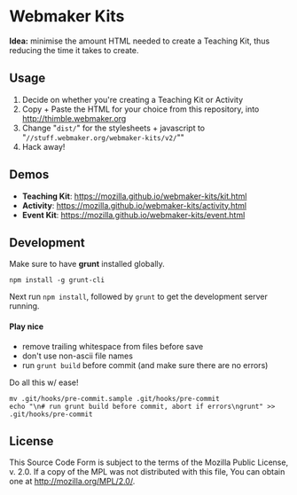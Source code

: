 # Webmaker Kits
**Idea:** minimise the amount HTML needed to create a Teaching Kit, thus reducing the time it takes to create.

## Usage

1. Decide on whether you're creating a Teaching Kit or Activity
2. Copy + Paste the HTML for your choice from this repository, into <http://thimble.webmaker.org>
3. Change "`dist/`" for the stylesheets + javascript to "`//stuff.webmaker.org/webmaker-kits/v2/`""
4. Hack away!

## Demos

* **Teaching Kit**: <https://mozilla.github.io/webmaker-kits/kit.html>
* **Activity**: <https://mozilla.github.io/webmaker-kits/activity.html>
* **Event Kit**: <https://mozilla.github.io/webmaker-kits/event.html>

## Development

Make sure to have **grunt** installed globally.

	npm install -g grunt-cli

Next run `npm install`, followed by `grunt` to get the development server running.

#### Play nice

* remove trailing whitespace from files before save
* don't use non-ascii file names
* run `grunt build` before commit (and make sure there are no errors)

Do all this w/ ease!

	mv .git/hooks/pre-commit.sample .git/hooks/pre-commit
	echo "\n# run grunt build before commit, abort if errors\ngrunt" >> .git/hooks/pre-commit

## License

This Source Code Form is subject to the terms of the Mozilla Public
License, v. 2.0. If a copy of the MPL was not distributed with this
file, You can obtain one at <http://mozilla.org/MPL/2.0/>.
